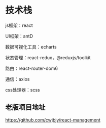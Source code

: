# 技术栈

js框架：react 

UI框架：antD 

数据可视化工具：echarts 

状态管理：react-redux，@reduxjs/toolkit

路由：react-router-dom6 

通信：axios

css处理器：scss

## 老版项目地址

https://github.com/cwjbjy/react-management
